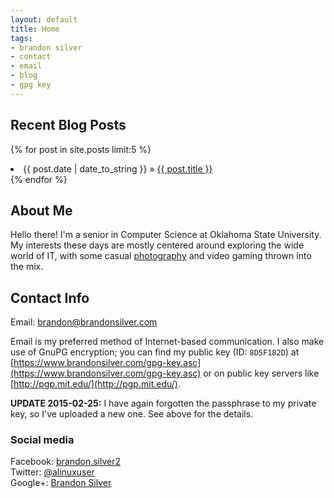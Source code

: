 ```yaml
---
layout: default
title: Home
tags:
- brandon silver
- contact
- email
- blog
- gpg key
---
```


## Recent Blog Posts ##
<p>
  {% for post in site.posts limit:5 %}
    <li>{{ post.date | date_to_string }} &raquo; <a href="{{ post.url }}">{{ post.title }}</a></li>
  {% endfor %}
</p>

## About Me ##
Hello there! I'm a senior in Computer Science at Oklahoma State University. My interests these
days are mostly centered around exploring the wide world of IT, with some casual
[photography](http://www.flickr.com/photos/silverimaging/) and video gaming thrown into the mix.


## Contact Info ##

Email: <brandon@brandonsilver.com>

Email is my preferred method of Internet-based communication. I also make use of GnuPG encryption;
you can find my public key (ID: <code>8D5F182D</code>) at
[https://www.brandonsilver.com/gpg-key.asc](https://www.brandonsilver.com/gpg-key.asc) or on public
key servers like [http://pgp.mit.edu/](http://pgp.mit.edu/).

**UPDATE 2015-02-25:** I have again forgotten the passphrase to my private key, so I've uploaded a
new one. See above for the details.

### Social media ###
Facebook: [brandon.silver2](https://www.facebook.com/brandon.silver2)  
Twitter: [@alinuxuser](https://twitter.com/alinuxuser)  
Google+: [Brandon Silver](https://plus.google.com/117497136737421548137/posts)
